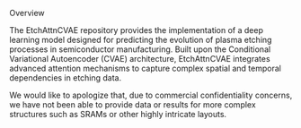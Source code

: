 Overview

The EtchAttnCVAE repository provides the implementation of a deep learning model designed for predicting the evolution of plasma etching processes in semiconductor manufacturing. Built upon the Conditional Variational Autoencoder (CVAE) architecture, EtchAttnCVAE integrates advanced attention mechanisms to capture complex spatial and temporal dependencies in etching data. 








We would like to apologize that, due to commercial confidentiality concerns, we have not been able to provide data or results for more complex structures such as SRAMs or other highly intricate layouts. 
